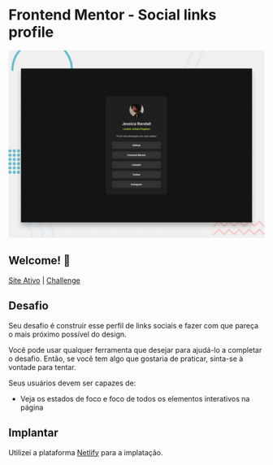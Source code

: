 # Frontend Mentor - Social links profile

![Design preview for the Social links profile coding challenge](./design/desktop-preview.jpg)

## Welcome! 👋

<div>
  <p text-align="center"><a href="https://profile-social.netlify.app/">Site Ativo<a/> | <a href="https://www.frontendmentor.io">Challenge</a></p>

</div>

## Desafio

Seu desafio é construir esse perfil de links sociais e fazer com que pareça o mais próximo possível do design.

Você pode usar qualquer ferramenta que desejar para ajudá-lo a completar o desafio. Então, se você tem algo que gostaria de praticar, sinta-se à vontade para tentar.

Seus usuários devem ser capazes de:

- Veja os estados de foco e foco de todos os elementos interativos na página


## Implantar

Utilizei a plataforma [Netlify](https://app.netlify.com/) para a implatação.
